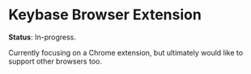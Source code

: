 # Keybase Browser Extension

**Status**: In-progress.

Currently focusing on a Chrome extension, but ultimately would like to support
other browsers too.
